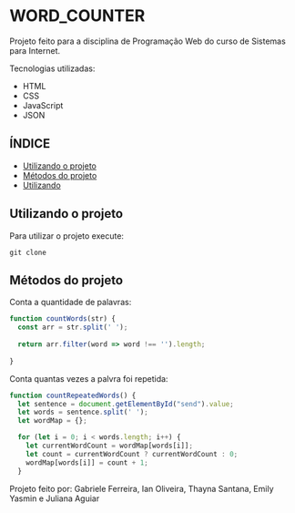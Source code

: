 # WORD_COUNTER

Projeto feito para a disciplina de Programação Web do curso de Sistemas para Internet.

Tecnologias utilizadas:
- HTML
- CSS
- JavaScript
- JSON


## ÍNDICE
* [Utilizando o projeto](#Utilizando-o-projeto)
* [Métodos do projeto](#Métodos-do-projeto)
* [Utilizando](#Utilizando)

## Utilizando o projeto

Para utilizar o projeto execute:

```
git clone 
```

## Métodos do projeto

Conta a quantidade de palavras:

```js
function countWords(str) {
  const arr = str.split(' ');
  
  return arr.filter(word => word !== '').length;
  
}
```  

Conta quantas vezes a palvra foi repetida:

```js
function countRepeatedWords() {
  let sentence = document.getElementById("send").value;
  let words = sentence.split(' ');
  let wordMap = {};

  for (let i = 0; i < words.length; i++) {
    let currentWordCount = wordMap[words[i]];
    let count = currentWordCount ? currentWordCount : 0;
    wordMap[words[i]] = count + 1;
  }  
```

Projeto feito por: Gabriele Ferreira, Ian Oliveira, Thayna Santana, Emily Yasmin e Juliana Aguiar


